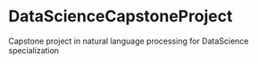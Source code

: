 # DataScienceCapstoneProject
Capstone project in natural language processing for DataScience specialization
